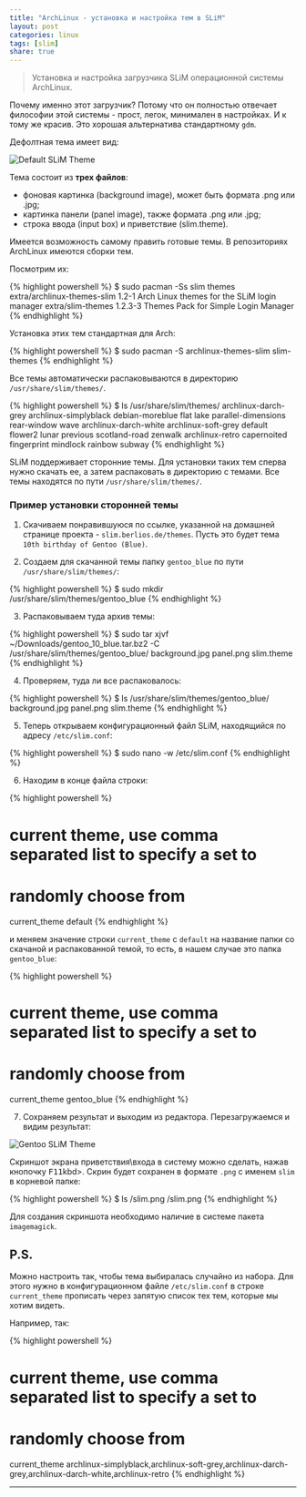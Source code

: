 ```yaml
---
title: "ArchLinux - установка и настройка тем в SLiM"
layout: post
categories: linux
tags: [slim]
share: true
---
```


> Установка и настройка загрузчика SLiM операционной системы ArchLinux.

Почему именно этот загрузчик? Потому что он полностью отвечает философии этой системы - прост, легок, минимален в настройках. И к тому же красив. Это хорошая альтернатива стандартному `gdm`.

Дефолтная тема имеет вид:

![Default SLiM Theme]({{site.url}}/images/uploads/2013/11/default_slim.png)

Тема состоит из **трех файлов**:

  * фоновая картинка (background image), может быть формата .png или .jpg;
  * картинка панели (panel image), также формата .png или .jpg;
  * строка ввода (input box) и приветствие (slim.theme).

Имеется возможность самому править готовые темы. В репозиториях ArchLinux имеются сборки тем.

Посмотрим их:

{% highlight powershell %}
$ sudo pacman -Ss slim themes
  extra/archlinux-themes-slim 1.2-1
  Arch Linux themes for the SLiM login manager
  extra/slim-themes 1.2.3-3
  Themes Pack for Simple Login Manager
{% endhighlight %}

Установка этих тем стандартная для Arch:

{% highlight powershell %}
$ sudo pacman -S archlinux-themes-slim slim-themes
{% endhighlight %}

Все темы автоматически распаковываются в директорию `/usr/share/slim/themes/`.

{% highlight powershell %}
$ ls /usr/share/slim/themes/
  archlinux-darch-grey archlinux-simplyblack debian-moreblue flat lake parallel-dimensions rear-window wave
  archlinux-darch-white archlinux-soft-grey default flower2 lunar previous scotland-road zenwalk
  archlinux-retro capernoited fingerprint mindlock rainbow subway
{% endhighlight %}

SLiM поддерживает сторонние темы. Для установки таких тем сперва нужно скачать ее, а затем распаковать в директорию с темами. Все темы находятся по пути `/usr/share/slim/themes/`.

### Пример установки сторонней темы

1. Скачиваем понравившуюся по ссылке, указанной на домашней странице проекта - `slim.berlios.de/themes`. Пусть это будет тема `10th birthday of Gentoo (Blue)`.

2. Создаем для скачанной темы папку `gentoo_blue` по пути `/usr/share/slim/themes/`:

{% highlight powershell %}
$ sudo mkdir /usr/share/slim/themes/gentoo_blue
{% endhighlight %}

3. Распаковываем туда архив темы:

{% highlight powershell %}
$ sudo tar xjvf ~/Downloads/gentoo_10_blue.tar.bz2 -C /usr/share/slim/themes/gentoo_blue/
  background.jpg
  panel.png
  slim.theme
{% endhighlight %}

4. Проверяем, туда ли все распаковалось:

{% highlight powershell %}
$ ls /usr/share/slim/themes/gentoo_blue/
  background.jpg panel.png slim.theme
{% endhighlight %}

5. Теперь открываем конфигурационный файл SLiM, находящийся по адресу `/etc/slim.conf`:

{% highlight powershell %}
$ sudo nano -w /etc/slim.conf
{% endhighlight %}

6. Находим в конце файла строки:

{% highlight powershell %}
# current theme, use comma separated list to specify a set to
# randomly choose from
current_theme default
{% endhighlight %}

и меняем значение строки `current_theme` с `default` на название папки со скачаной и распакованной темой, то есть, в нашем случае это папка `gentoo_blue`:

{% highlight powershell %}
# current theme, use comma separated list to specify a set to
# randomly choose from
current_theme gentoo_blue
{% endhighlight %}

7. Сохраняем результат и выходим из редактора. Перезагружаемся и видим результат:

![Gentoo SLiM Theme]({{site.url}}/images/uploads/2013/11/gentoo_slim.png)

Скриншот экрана приветствия\входа в систему можно сделать, нажав кнопочку <kbd>F11</kbd>kbd>. Скрин будет сохранен в формате `.png` с именем `slim` в корневой папке:

{% highlight powershell %}
$ ls /slim.png
  /slim.png
{% endhighlight %}

Для создания скриншота необходимо наличие в системе пакета `imagemagick`.

## P.S.

Можно настроить так, чтобы тема выбиралась случайно из набора. Для этого нужно в конфигурационном файле `/etc/slim.conf` в строке `current_theme` прописать через запятую список тех тем, которые мы хотим видеть.

Например, так:

{% highlight powershell %}
  # current theme, use comma separated list to specify a set to
  # randomly choose from
  current_theme archlinux-simplyblack,archlinux-soft-grey,archlinux-darch-grey,archlinux-darch-white,archlinux-retro
{% endhighlight %}

---